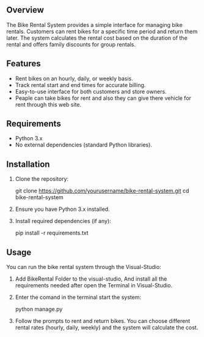 ## Overview

The Bike Rental System provides a simple interface for managing bike rentals. Customers can rent bikes for a specific time period and return them later. The system calculates the rental cost based on the duration of the rental and offers family discounts for group rentals.

## Features

- Rent bikes on an hourly, daily, or weekly basis.
- Track rental start and end times for accurate billing.
- Easy-to-use interface for both customers and store owners.
- Peaple can take bikes for rent and also they can give there vehicle for rent through this web site.
  
## Requirements

- Python 3.x
- No external dependencies (standard Python libraries).

## Installation

1. Clone the repository:

    git clone https://github.com/yourusername/bike-rental-system.git
    cd bike-rental-system

2. Ensure you have Python 3.x installed.  

3. Install required dependencies (if any):

    pip install -r requirements.txt


## Usage

You can run the bike rental system through the Visual-Studio:
1. Add BikeRental Folder to the visual-studio, And install all the requirements needed after open the Terminal in Visual-Studio.
2. Enter the comand in the terminal start the system:

     python manage.py

3. Follow the prompts to rent and return bikes. You can choose different rental rates (hourly, daily, weekly) and the system will calculate the cost.


